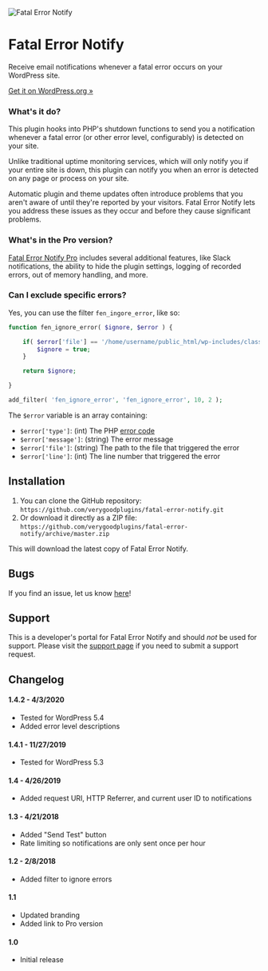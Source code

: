 ![Fatal Error Notify](https://fatalerrornotify.com/wp-content/uploads/2017/12/icon_color-150x150.png)
# Fatal Error Notify #

Receive email notifications whenever a fatal error occurs on your WordPress site.

[Get it on WordPress.org &raquo;](https://wordpress.org/plugins/fatal-error-notify/)

### What's it do?

This plugin hooks into PHP's shutdown functions to send you a notification whenever a fatal error (or other error level, configurably) is detected on your site.

Unlike traditional uptime monitoring services, which will only notify you if your entire site is down, this plugin can notify you when an error is detected on any page or process on your site.

Automatic plugin and theme updates often introduce problems that you aren't aware of until they're reported by your visitors. Fatal Error Notify lets you address these issues as they occur and before they cause significant problems.


### What's in the Pro version?

[Fatal Error Notify Pro](https://fatalerrornotify.com/) includes several additional features, like Slack notifications, the ability to hide the plugin settings, logging of recorded errors, out of memory handling, and more.

### Can I exclude specific errors?

Yes, you can use the filter `fen_ingore_error`, like so:

```php
function fen_ignore_error( $ignore, $error ) {

	if( $error['file'] == '/home/username/public_html/wp-includes/class-phpass.php' ) {
		$ignore = true;
	}

	return $ignore;

}

add_filter( 'fen_ignore_error', 'fen_ignore_error', 10, 2 );
```

The `$error` variable is an array containing:

* `$error['type']`: (int) The PHP [error code](http://php.net/manual/en/errorfunc.constants.php)
* `$error['message']`: (string) The error message
* `$error['file']`: (string) The path to the file that triggered the error
* `$error['line']`: (int) The line number that triggered the error

## Installation ##

1. You can clone the GitHub repository: `https://github.com/verygoodplugins/fatal-error-notify.git`
2. Or download it directly as a ZIP file: `https://github.com/verygoodplugins/fatal-error-notify/archive/master.zip`

This will download the latest copy of Fatal Error Notify.

## Bugs ##
If you find an issue, let us know [here](https://github.com/verygoodplugins/fatal-error-notify/issues?state=open)!

## Support ##
This is a developer's portal for Fatal Error Notify and should _not_ be used for support. Please visit the [support page](https://fatalerrornotify.com/support/contact/) if you need to submit a support request.

## Changelog ##

#### 1.4.2 - 4/3/2020
* Tested for WordPress 5.4
* Added error level descriptions

#### 1.4.1 - 11/27/2019
* Tested for WordPress 5.3

#### 1.4 - 4/26/2019
* Added request URI, HTTP Referrer, and current user ID to notifications

#### 1.3 - 4/21/2018
* Added "Send Test" button
* Rate limiting so notifications are only sent once per hour

#### 1.2 - 2/8/2018
* Added filter to ignore errors

#### 1.1
* Updated branding
* Added link to Pro version

#### 1.0
* Initial release